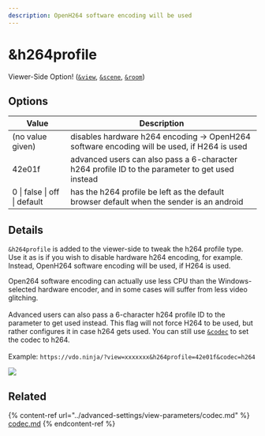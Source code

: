 ```yaml
---
description: OpenH264 software encoding will be used
---
```


# \&h264profile

Viewer-Side Option! ([`&view`](../advanced-settings/view-parameters/view.md), [`&scene`](../advanced-settings/view-parameters/scene.md), [`&room`](../general-settings/room.md))

## Options

| Value                        | Description                                                                                     |
| ---------------------------- | ----------------------------------------------------------------------------------------------- |
| (no value given)             | disables hardware h264 encoding -> OpenH264 software encoding will be used, if H264 is used     |
| 42e01f                       | advanced users can also pass a 6-character h264 profile ID to the parameter to get used instead |
| 0 \| false \| off \| default | has the h264 profile be left as the default browser default when the sender is an android       |

## Details

`&h264profile` is added to the viewer-side to tweak the h264 profile type. Use it as is if you wish to disable hardware h264 encoding, for example. Instead, OpenH264 software encoding will be used, if H264 is used.

Open264 software encoding can actually use less CPU than the Windows-selected hardware encoder, and in some cases will suffer from less video glitching.\
\
Advanced users can also pass a 6-character h264 profile ID to the parameter to get used instead. This flag will not force H264 to be used, but rather configures it in case h264 gets used. You can still use [`&codec`](../advanced-settings/view-parameters/codec.md) to set the codec to h264.\
\
Example: `https://vdo.ninja/?view=xxxxxxx&h264profile=42e01f&codec=h264`

![](https://lh5.googleusercontent.com/sITY54EgMFJiM2nX7QXOjd645PKQv\_xktwsSUg1QVyvdpxJ9hLRuv0iyOQiL4nHw0dDYklKKp8bqh5F3jFh8prq9foPjaEZmv\_se\_bEwzhECGUDjTYHCJvbaw\_eve8Xs3T5\_7fxf)

## Related

{% content-ref url="../advanced-settings/view-parameters/codec.md" %}
[codec.md](../advanced-settings/view-parameters/codec.md)
{% endcontent-ref %}
